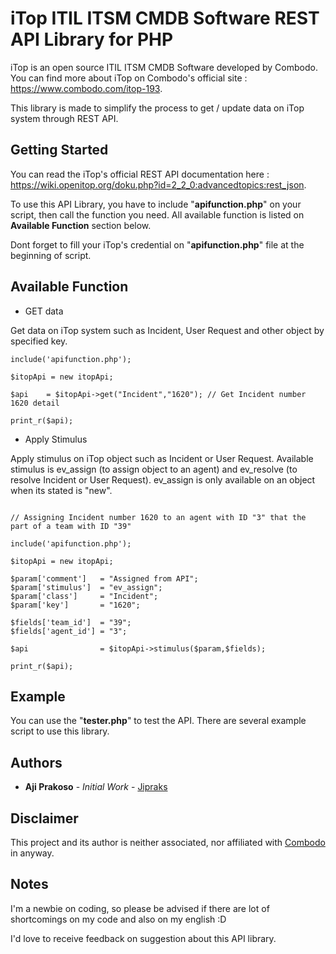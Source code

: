 # iTop ITIL ITSM CMDB Software REST API Library for PHP
iTop is an open source ITIL ITSM CMDB Software developed by Combodo. You can find more about iTop on Combodo's official site : https://www.combodo.com/itop-193. 

This library is made to simplify the process to get / update data on iTop system through REST API. 

## Getting Started

You can read the iTop's official REST API documentation here : https://wiki.openitop.org/doku.php?id=2_2_0:advancedtopics:rest_json.

To use this API Library, you have to include "**apifunction.php**" on your script, then call the function you need. All available function is listed on **Available Function** section below.

Dont forget to fill your iTop's credential on "**apifunction.php**" file at the beginning of script.

## Available Function

* GET data

Get data on iTop system such as Incident, User Request and other object by specified key.

```
include('apifunction.php');

$itopApi = new itopApi;

$api	= $itopApi->get("Incident","1620"); // Get Incident number 1620 detail

print_r($api);
```

* Apply Stimulus

Apply stimulus on iTop object such as Incident or User Request. Available stimulus is ev_assign (to assign object to an agent) and ev_resolve (to resolve Incident or User Request). ev_assign is only available on an object when its stated is "new".

```

// Assigning Incident number 1620 to an agent with ID "3" that the part of a team with ID "39"

include('apifunction.php');

$itopApi = new itopApi;

$param['comment']	= "Assigned from API";
$param['stimulus']	= "ev_assign";
$param['class']		= "Incident";
$param['key']		= "1620";
	
$fields['team_id']	= "39";
$fields['agent_id']	= "3";
	
$api				= $itopApi->stimulus($param,$fields);

print_r($api);
```

## Example

You can use the "**tester.php**" to test the API. There are several example script to use this library.

## Authors

* **Aji Prakoso** - *Initial Work* - [Jipraks](https://github.com/jipraks)

## Disclaimer

This project and its author is neither associated, nor affiliated with [Combodo](https://www.combodo.com/itop-193) in anyway.

## Notes

I'm a newbie on coding, so please be advised if there are lot of shortcomings on my code and also on my english :D

I'd love to receive feedback on suggestion about this API library.